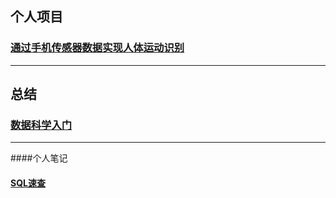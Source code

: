 ## 个人项目

### [通过手机传感器数据实现人体运动识别](https://github.com/wutong798/Human_Activity_Recognition_with_Smartphones)


-------------
## 总结

### [数据科学入门](数据科学入门.md)


-------------

####个人笔记
#### [SQL速查](SQL_Basic.md)
